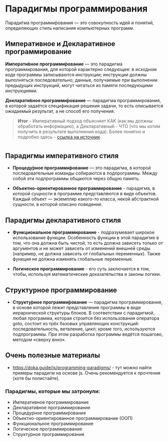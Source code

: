 # **Парадигмы программирования**

Паради́гма программи́рования — это совокупность идей и понятий, определяющих стиль написания компьютерных программ.

## **Императивное и Декларативное программирование**

**Императи́вное программи́рование** — это парадигма программирования, для которой характерно следующее: в исходном коде программы записываются инструкции; инструкции должны выполняться последовательно; данные, получаемые при выполнении предыдущих инструкций, могут читаться из памяти последующими инструкциями.

**Декларати́вное программи́рование** — парадигма программирования, в которой задаётся спецификация решения задачи, то есть описывается ожидаемый результат, а не способ его получения.

> **Итог** - Императивный подход объясняет КАК (как мы должны обработать информацию), а Декларативный - ЧТО (что мы хотим получить в результате выполнения кода). Более понятно и подробно здесь - [ссылка на источник](https://doka.guide/js/programming-paradigms/)

#

## **Парадигмы императивного стиля**

- **Процеду́рное программи́рование** — это парадигма, в которой последовательные команды собираются в подпрограммы. Между собой эти подпрограммы общаются через общую память.

- **Объектно-ориентированное программирование** - парадигма, в которой сущности в программе представляются в виде объектов. Каждый объект — экземпляр какого-то класса, некой абстрактной сущности, в которой описано поведение.

## **Парадигмы декларативного стиля**

- **Функциональное программирование** - подразумевает широкое использование функции. Особенность функции в этой парадигме в том, что она должна быть чистой, то есть должна зависеть только от аргументов и не может зависеть от изменений внешней среды (например, не должна зависеть от глобальных переменных). Также функция не должна изменять глобальные переменные.

- **Логическое программирование** - его суть заключается в том, чтобы, используя математические доказательства и законы логики.

## **Структурное программирование**

- **Структу́рное программи́рование** — парадигма программирования, в основе которой лежит представление программы в виде иерархической структуры блоков. В соответствии с парадигмой, любая программа, которая строится без использования оператора goto, состоит из трёх базовых управляющих конструкций: последовательность, ветвление, цикл; кроме того, используются подпрограммы. При этом разработка программы ведётся пошагово, методом «сверху вниз».

## Очень полезные материалы

- https://doka.guide/js/programming-paradigms/ - тут можно найти примеры парадигм на основе js. Очень рекомендуется к прочтения (хотя бы полистайте).

### Парадигмы, которые мы затронули:

- Императивное программирование
- Декларати́вное программирование
- Процедурное программирование
- Объектно-ориентированное программирование (ООП)
- Функциональное программирование
- Логическое программирование
- Структурное программирование
